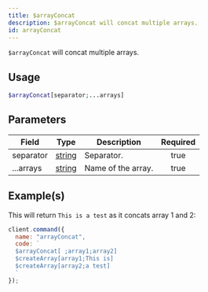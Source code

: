 ```yaml
---
title: $arrayConcat
description: $arrayConcat will concat multiple arrays.
id: arrayConcat
---
```


`$arrayConcat` will concat multiple arrays.

## Usage

```php
$arrayConcat[separator;...arrays]
```

## Parameters

| Field     | Type                                                                                              | Description        | Required |
| --------- | ------------------------------------------------------------------------------------------------- | ------------------ | :------: |
| separator | [string](https://developer.mozilla.org/en-US/docs/Web/JavaScript/Reference/Global_Objects/String) | Separator.         |   true   |
| ...arrays | [string](https://developer.mozilla.org/en-US/docs/Web/JavaScript/Reference/Global_Objects/String) | Name of the array. |   true   |

## Example(s)

This will return `This is a test` as it concats array 1 and 2:

```javascript
client.command({
  name: "arrayConcat",
  code: `
  $arrayConcat[ ;array1;array2]
  $createArray[array1;This is]
  $createArray[array2;a test]
  `
});
```
